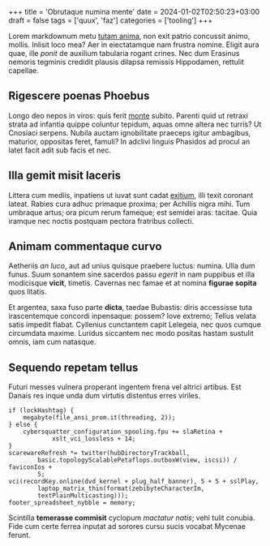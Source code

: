 +++
title = 'Obrutaque numina mente'
date = 2024-01-02T02:50:23+03:00
draft = false
tags = ['quux', 'faz']
categories = ['tooling']
+++

Lorem markdownum metu [tutam anima](http://discrimenmiserae.net/si-terga), non
exit patrio concussit animo, mollis. Inlisit loco mea? Aer in eiectatamque nam
frustra nomine. Eligit aura quae, ille *ponit* de auxilium tabularia rogant
crines. Nec dum Erasinus nemoris tegminis credidit plausis dilapsa remissis
Hippodamen, rettulit capellae.

<!--more-->

## Rigescere poenas Phoebus

Longo deo nepos in viros: quis ferit [monte](http://www.mepaternam.net/redditur)
subito. Parenti quid ut retraxi strata ad infantia quippe coluntur tepidum,
aquas omne altera nec turris? Ut Cnosiaci serpens. Nubila auctam ignobilitate
praeceps igitur ambagibus, maturior, oppositas feret, famuli? In adclivi linguis
Phasidos ad procul an latet facit adit sub facis et nec.

## Illa gemit misit laceris

Littera cum mediis, inpatiens ut iuvat sunt cadat
[exitium](http://ledam-nisi.org/futuramovet), illi texit coronant lateat. Rabies
cura adhuc primaque proxima; per Achillis nigra mihi. Tum umbraque artus; ora
picum rerum fameque; est semidei aras: tacitae. Quia iramque nec noctis postquam
pectora fratribus collecti.

## Animam commentaque curvo

Aetheriis *an luco*, aut ad unius quisque praebere luctus: numina. Ulla dum
funus. Suum sonantem sine sacerdos passu *egerit* in nam puppibus et illa
modicisque **vicit**, timetis. Cavernas nec famae et at nomina **figurae
sopita** quos litatis.

Et argentea, saxa fuso parte **dicta**, taedae Bubastis: diris accessisse tuta
irascentemque concordi inpensaque: possem? Iove extremo; Tellus velata satis
impedit flabat. Cyllenius cunctantem capit Lelegeia, nec quos cumque circumdata
maxime. Luridus siccantem nec modo positas hastam sustulit omnis, iam cum
natasque.

## Sequendo repetam tellus

Futuri messes vulnera properant ingentem frena vel altrici artibus. Est Danais
res inque unda dum virtutis distentus erres viriles.

    if (lockHashtag) {
        megabyte(file_ansi_prom.it(threading, 2));
    } else {
        cybersquatter_configuration_spooling.fpu += slaRetina +
                xslt_vci_lossless + 14;
    }
    scarewareRefresh *= twitter(hubDirectoryTrackball,
            basic.topologyScalablePetaflops.outboxW(view, iscsi)) / faviconIos +
            5;
    vci(recordKey.online(dvd_kernel + plug_half_banner), 5 + 5 + sslPlay,
            laptop_matrix_thin(format(zebibyteCharacterIm,
            textPlainMulticasting)));
    footer_spreadsheet_nybble = memory;

Scintilla **temerasse commisit** cyclopum *mactatur natis*; vehi tulit conubia.
Fide cum certe ferrea inputat ad sorores cursu sucis vocabat Mycenae ferunt.
